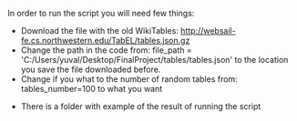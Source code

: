 In order to run the script you will need few things:

- Download the file with the old WikiTables: http://websail-fe.cs.northwestern.edu/TabEL/tables.json.gz
- Change the path in the code from: file_path = 'C:/Users/yuval/Desktop/FinalProject/tables/tables.json' to the location you save the file downloaded before.
- Change if you what to the number of random tables from: tables_number=100 to what you want

* There is a folder with example of the result of running the script

